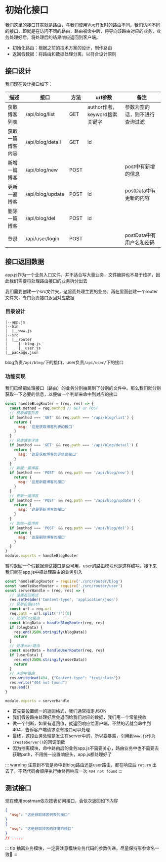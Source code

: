 # 初始化接口

我们这里的接口其实就是路由，与我们使用Vue开发时的路由不同，我们访问不同的接口，即就是在访问不同的路由，路由被命中后，将导向该路由对应的业务，业务处理好后，将处理后的结果响应返回到客户端。

- 初始化路由：根据之前的技术方案的设计，制作路由
- 返回假数据：将路由和数据处理分离，以符合设计原则

## 接口设计

我们现在设计接口如下：

| 描述             | 接口             | 方法 | url参数                       | 备注                           |
| ---------------- | ---------------- | ---- | ----------------------------- | ------------------------------ |
| 获取博客列表     | /api/blog/list   | GET  | author作者，keyword搜索关键字 | 参数为空的话，则不进行查询过滤 |
| 获取一篇博客内容 | /api/blog/detail | GET  | id                            |                                |
| 新增一篇博客     | /api/blog/new    | POST |                               | post中有新增的信息             |
| 更新一遍博客     | /api/blog/update | POST | id                            | postData中有更新的内容         |
| 删除一篇博客     | /api/blog/del    | POST | id                            |                                |
| 登录             | /api/user/login  | POST |                               | postData中有用户名和密码       |

## 接口返回数据

app.js作为一个业务入口文件，并不适合写大量业务，文件臃肿也不易于维护，因此我们需要将处理路由接口的业务拆分出去

我们需要创建一个src文件夹，这里面处理主要的业务。再在里面创建一个router文件夹，专门负责接口返回对应数据

### 目录设计

```tree
|--app.js
|--bin
|  |__www.js
|--src
|  |__router
|     |--blog.js
|     |__user.js
|__package.json
```

blog负责`/api/blog/`下的接口，user负责`/api/user/`下的接口

### 功能实现

我们已经把处理接口（路由）的业务分别抽离到了分别的文件中。那么我们就分别获取一下必要的信息，以便做一个判断来命中到对应的接口

```js
const handleBlogRouter = (req, res) => {
  const method = req.method // GET or POST
  // 获取博客列表
  if (method === 'GET' && req.path === '/api/blog/list') {
    return {
      msg: '这是获取博客列表的接口'
    }
  }
  // 获取博客详情
  if (method === 'GET' && req.path === '/api/blog/detail') {
    return {
      msg: '这是获取博客的详情的接口'
    }
  }
  // 新建一篇博客
  if (method === 'POST' && req.path === '/api/blog/new') {
    return {
      msg: '这是新建博客的接口'
    }
  }
  // 更新一遍博客
  if (method === 'POST' && req.path === '/api/blog/update') {
    return {
      msg: '这是更新博客的接口'
    }
  }
  // 删除一篇博客
  if (method === 'POST' && req.path === '/api/blog/del') {
    return {
      msg: '这是删除博客的接口'
    }
  }
}
module.exports = handleBlogRouter
```

暂时返回一个假数据测试接口是否可用，user的路由模块也是这样编写。接下来我们就在app.js中把处理路由的业务引入

```js
const handleBlogRouter = require('./src/router/blog')
const handleUserRouter = require('./src/router/user')
const serverHandle = (req, res) => {
  // 设置返回格式
  res.setHeader('Content-type', 'application/json')
  // 获取设置path
  const url = req.url
  req.path = url.split('?')[0]
  // 处理blog路由
  const blogData = handleBlogRouter(req, res)
  if (blogData) {
    res.end(JSON.stringify(blogData))
    return
  }
  // 处理user路由
  const userData = handleUserRouter(req, res)
  if (userData) {
    res.end(JSON.stringify(userData))
    return
  }
  // 未命中路由
  res.writeHead(404, {"Content-type": "text/plain"})
  res.write("404 not found")
  res.end()
}

module.exports = serverHandle
```

- 首先要设置统一的返回格式，我们通常指定JSON
- 我们假设路由处理好后会返回给我们对应的数据，我们用一个常量接收
- 做一个判断，如果有返回值，就返回响应给客户端，不然的话就会命中到404，告诉客户端请求没有接口可以处理
- 最终，这段业务处理是发生在server中的，所以要暴露，引用到`www.js`作为`createServer()`的回调函数
- 因为抽离模块，命中路由后的业务app.js不需要关心，路由业务中也不需要去获取path，不用统一设置响应头，app.js都处理好了

::: warning
注意到不管是命中到blog路由还是user路由，都在响应后 `return` 出去了，不然代码会顺序执行始终再响应一次 `404 not found`
:::

## 测试接口

现在使用postman依次按表访问接口，会依次返回如下内容
```json
{
  "msg": "这是获取博客列表的接口"
}
{
  "msg": "这是获取博客的详情的接口"
}
// .....
```

::: tip
抽离业务模块，一定要注意模块业务代码的参数传递，尽量保持形参命名一致:apple:
:::